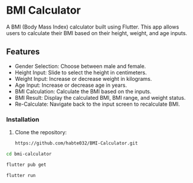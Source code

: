 # BMI Calculator

A BMI (Body Mass Index) calculator built using Flutter. This app allows users to calculate their BMI based on their height, weight, and age inputs.

## Features

- Gender Selection: Choose between male and female.
- Height Input: Slide to select the height in centimeters.
- Weight Input: Increase or decrease weight in kilograms.
- Age Input: Increase or decrease age in years.
- BMI Calculation: Calculate the BMI based on the inputs.
- BMI Result: Display the calculated BMI, BMI range, and weight status.
- Re-Calculate: Navigate back to the input screen to recalculate BMI.

### Installation

1. Clone the repository:

   ```bash
   https://github.com/habte032/BMI-Calculator.git
  ```bash
cd bmi-calculator

flutter pub get

flutter run

